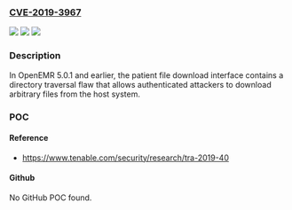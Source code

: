 ### [CVE-2019-3967](https://cve.mitre.org/cgi-bin/cvename.cgi?name=CVE-2019-3967)
![](https://img.shields.io/static/v1?label=Product&message=OpenEMR&color=blue)
![](https://img.shields.io/static/v1?label=Version&message=n%2Fa&color=blue)
![](https://img.shields.io/static/v1?label=Vulnerability&message=Directory%20traversal&color=brighgreen)

### Description

In OpenEMR 5.0.1 and earlier, the patient file download interface contains a directory traversal flaw that allows authenticated attackers to download arbitrary files from the host system.

### POC

#### Reference
- https://www.tenable.com/security/research/tra-2019-40

#### Github
No GitHub POC found.

